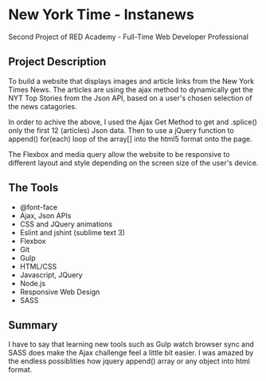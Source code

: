 # New York Time - Instanews

Second Project of RED Academy - Full-Time Web Developer Professional

## Project Description

To build a website that displays images and article links from the New York Times News. The articles are using the ajax method to dynamically get the NYT Top Stories from the Json API, based on a user's chosen selection of the news catagories.

In order to achive the above, I used the Ajax Get Method to get and .splice() only the first 12 (articles) Json data. Then to use a jQuery function to append() for(each) loop of the array[] into the html5 format onto the page.

The Flexbox and media query allow the website to be responsive to different layout and style depending on the screen size of the user's device. 

## The Tools

* @font-face
* Ajax, Json APIs
* CSS and JQuery animations
* Eslint and jshint (sublime text 3)
* Flexbox
* Git
* Gulp
* HTML/CSS
* Javascript, JQuery
* Node.js
* Responsive Web Design
* SASS

## Summary 

I have to say that learning new tools such as Gulp watch browser sync and SASS does make the Ajax challenge feel a little bit easier. I was amazed by the endless possiblities how jquery append() array or any object into html format.
